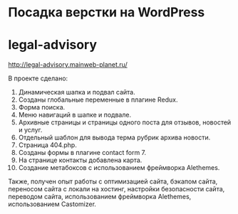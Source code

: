 # Посадка верстки на WordPress

# legal-advisory
http://legal-advisory.mainweb-planet.ru/

В проекте сделано:

1) Динамическая шапка и подвал сайта.
2) Созданы глобальные переменные в плагине Redux.
3) Форма поиска.
4) Меню навигаций в шапке и подвале.
5) Архивные страницы и страницы одного поста для отзывов, новостей и услуг.
6) Отдельный шаблон для вывода терма рубрик архива новости.
7) Страница 404.php.
8) Созданы формы в плагине contact form 7.
9) На странице контакты добавлена карта.
10) Создание метабоксов с использованием фреймворка Alethemes.

Также, получен опыт работы с оптимизацией сайта, бэкапом сайта, переносом сайта с локали на хостинг, настройки безопасности сайта, переводом сайта, использованием фреймворка Alethemes, использованием Castomizer.
